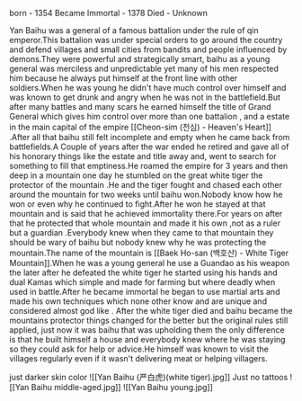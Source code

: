 born - 1354
Became Immortal - 1378
Died - Unknown

Yan Baihu was a general of a famous battalion under the rule of qin emperor.This battalion was under special orders to go around the country and defend villages and small cities from bandits and people influenced by demons.They were powerful and strategically smart, baihu as a young general was merciless and unpredictable yet many of his men respected him because he always put himself at the front line with other soldiers.When he was young he didn't have much control over himself and was known to get drunk and angry when he was not in the battlefield.But after many battles and many scars he earned himself the title of Grand General which gives him control over more than one battalion , and a estate in the main capital of the empire [[Cheon-sim (천심) - Heaven's Heart]] .After all that baihu still felt incomplete and empty when he came back from battlefields.A Couple of years after the war ended he retired and gave all of his honorary things like the estate and title away and, went to search for something to fill that emptiness.He roamed the empire for 3 years and then deep in a mountain one day he stumbled on the great white tiger the protector of the mountain .He and the tiger fought and chased each other around the mountain for two weeks until baihu won.Nobody know how he won or even why he continued to fight.After he won he stayed at that mountain and is said that he achieved immortality there.For years on after that he protected that whole mountain and made it his own ,not as a ruler but a guardian .Everybody knew when they came to that mountain they should be wary of baihu but nobody knew why he was protecting the mountain.The name of the mountain is [[Baek Ho-san (백호산) - White Tiger Mountain]].When he was a young general he use a Guandao as his weapon the later after he defeated the white tiger he started using his hands and dual Kamas which simple and made for farming but where deadly when used in battle.After he became immortal he began to use martial arts and made his own techniques which none other know and are unique and considered almost god like . After the white tiger died and baihu became the mountains protector things changed for the better but the original rules still applied, just now it was baihu that was upholding them the only difference is that he built himself a house and everybody knew where he was staying so they could ask for help or advice.He himself was known to visit the villages regularly even if it wasn't delivering meat or helping villagers.

just darker skin color
![[Yan Baihu (严白虎)(white tiger).jpg]]
Just no tattoos
![[Yan Baihu middle-aged.jpg]] 
![[Yan Baihu young.jpg]]